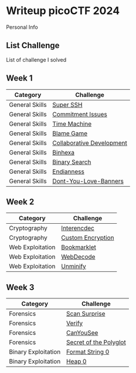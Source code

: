 # **Writeup picoCTF 2024**
Personal Info
## **List Challenge**
List of challenge I solved
## **Week 1**
| **Category**    | **Challenge**                       |
| -------------   | -------------                       |
| General Skills |[Super SSH](General%20Skills/superssh-solve.md)|
| General Skills |[Commitment Issues](General%20Skills/commitment-solve.md)|
| General Skills |[Time Machine](General%20Skills/timemachine-solve.md)|
| General Skills |[Blame Game](General%20Skills/blamegame-solve.md)|
| General Skills |[Collaborative Development](General%20Skills/collaborative-solve.md)|
| General Skills |[Binhexa](General%20Skills/binhexa-solve.md)|
| General Skills |[Binary Search](General%20Skills/binarysearch-solve.md)|
| General Skills |[Endianness](General%20Skills/endianness-solve.md)|
| General Skills |[Dont-You-Love-Banners](General%20Skills/dontyoulovebanner-solve.md)|

## **Week 2**
| **Category**    | **Challenge**                       |
| -------------   | -------------                       |
| Cryptography |[Interencdec](Cryptography/interencdec-solve.md)|
| Cryptography |[Custom Encryption](Cryptography/customencryption-solve.md)|
| Web Exploitation |[Bookmarklet](Web%20Exploitation/bookmarklet-solve.md)|
| Web Exploitation |[WebDecode](Web%20Exploitation/webdecode-solve.md)|
| Web Exploitation |[Unminify](Web%20Exploitation/unminify-solve.md)|

## **Week 3**
| **Category**    | **Challenge**                       |
| -------------   | -------------                       |
| Forensics |[Scan Surprise](Forensics/scansurprise-solve.md)|
| Forensics |[Verify](Forensics/verify-solve.md)|
| Forensics |[CanYouSee](Forensics/canyousee-solve.md)|
| Forensics |[Secret of the Polyglot](Forensics/secretofthepolygot-solve.md)|
| Binary Exploitation |[Format String 0](Binary%20Exploitation/formatstring0-solve.md)|
| Binary Exploitation |[Heap 0](Binary%20Exploitation/heap0-solve.md)|



